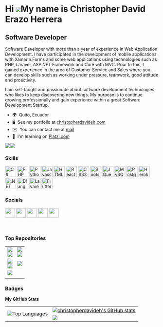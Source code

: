 Hi ![](https://user-images.githubusercontent.com/18350557/176309783-0785949b-9127-417c-8b55-ab5a4333674e.gif)My name is Christopher David Erazo Herrera
================================================

Software Developer
------------------
Software Developer with more than a year of experience in Web Application Development. I have participated in the development of mobile applications with Xamarin.Forms and some web applications using technologies such as PHP, Laravel, ASP.NET Framework and Core with MVC. Prior to this, I gained experience in the area of Customer Service and Sales where you can develop skills such as working under pressure, teamwork, good attitude and proactivity. 

I am self-taught and passionate about software development technologies who likes to keep discovering new things. My purpose is to continue growing professionally and gain experience within a great Software Development Startup.

* 🌍  Quito, Ecuador
* 🖥️  See my portfolio at [christopherdavideh.com](https://christopherdavideh.com)
* ✉️  You can contact me at [mail](mailto:christopher.erazo.herrera@gmail.com)
* 🧠  I'm learning on [Platzi.com](https://platzi.com)

<a href="https://www.twitter.com/christopdavideh" target="_blank" rel="noreferrer"><img
src="https://img.shields.io/twitter/follow/christopdavideh?logo=twitter&style=for-the-badge&color=0891b2&labelColor=000000"
/></a><a href="https://www.github.com/christopherdavideh" target="_blank" rel="noreferrer"><img
src="https://img.shields.io/github/followers/christopherdavideh?logo=github&style=for-the-badge&color=0891b2&labelColor=000000" /></a>

### Skills

<p align="left">
<a href="https://docs.microsoft.com/en-us/dotnet/csharp/" target="_blank" rel="noreferrer"><img src="https://raw.githubusercontent.com/danielcranney/readme-generator/main/public/icons/skills/csharp-colored.svg" width="36" height="36" alt="C#" /></a>
<a href="https://www.php.net/" target="_blank" rel="noreferrer"><img src="https://raw.githubusercontent.com/danielcranney/readme-generator/main/public/icons/skills/php-colored.svg" width="36" height="36" alt="PHP" /></a>
<a href="https://www.python.org/" target="_blank" rel="noreferrer"><img src="https://raw.githubusercontent.com/danielcranney/readme-generator/main/public/icons/skills/python-colored.svg" width="36" height="36" alt="Python" /></a>
<a href="https://developer.mozilla.org/en-US/docs/Web/JavaScript" target="_blank" rel="noreferrer"><img src="https://raw.githubusercontent.com/danielcranney/readme-generator/main/public/icons/skills/javascript-colored.svg" width="36" height="36" alt="Javascript" /></a>
<a href="https://developer.mozilla.org/en-US/docs/Glossary/HTML5" target="_blank" rel="noreferrer"><img src="https://raw.githubusercontent.com/danielcranney/readme-generator/main/public/icons/skills/html5-colored.svg" width="36" height="36" alt="HTML5" /></a>
<a href="https://reactjs.org/" target="_blank" rel="noreferrer"><img src="https://raw.githubusercontent.com/danielcranney/readme-generator/main/public/icons/skills/react-colored.svg" width="36" height="36" alt="React" /></a>
<a href="https://www.w3.org/TR/CSS/#css" target="_blank" rel="noreferrer"><img src="https://raw.githubusercontent.com/danielcranney/readme-generator/main/public/icons/skills/css3-colored.svg" width="36" height="36" alt="CSS3" /></a>
<a href="https://getbootstrap.com/" target="_blank" rel="noreferrer"><img src="https://raw.githubusercontent.com/danielcranney/readme-generator/main/public/icons/skills/bootstrap-colored.svg" width="36" height="36" alt="Bootstrap" /></a>
<a href="https://jquery.com/" target="_blank" rel="noreferrer"><img src="https://raw.githubusercontent.com/danielcranney/readme-generator/main/public/icons/skills/jquery-colored.svg" width="36" height="36" alt="JQuery" /></a>
<a href="https://www.mysql.com/" target="_blank" rel="noreferrer"><img src="https://raw.githubusercontent.com/danielcranney/readme-generator/main/public/icons/skills/mysql-colored.svg" width="36" height="36" alt="MySQL" /></a>
<a href="https://www.postgresql.org/" target="_blank" rel="noreferrer"><img src="https://raw.githubusercontent.com/danielcranney/readme-generator/main/public/icons/skills/postgresql-colored.svg" width="36" height="36" alt="PostgreSQL" /></a>
<a href="https://www.heroku.com/" target="_blank" rel="noreferrer"><img src="https://raw.githubusercontent.com/danielcranney/readme-generator/main/public/icons/skills/heroku-colored.svg" width="36" height="36" alt="Heroku" /></a>
<a href="https://dotnet.microsoft.com/en-us/" target="_blank" rel="noreferrer"><img src="https://raw.githubusercontent.com/danielcranney/readme-generator/main/public/icons/skills/dot-net-colored.svg" width="36" height="36" alt=".NET" /></a>
<a href="https://www.djangoproject.com/" target="_blank" rel="noreferrer"><img src="https://raw.githubusercontent.com/danielcranney/readme-generator/main/public/icons/skills/django-colored.svg" width="36" height="36" alt="Django" /></a>
<a href="https://laravel.com/" target="_blank" rel="noreferrer"><img src="https://raw.githubusercontent.com/danielcranney/readme-generator/main/public/icons/skills/laravel-colored.svg" width="36" height="36" alt="Lavarel" /></a>
<a href="https://flutter.dev/" target="_blank" rel="noreferrer"><img src="https://raw.githubusercontent.com/danielcranney/readme-generator/main/public/icons/skills/flutter-colored.svg" width="36" height="36" alt="Flutter" /></a>
</p>


### Socials

<p align="left"> <a href="https://www.facebook.com/christopherdavideh" target="_blank" rel="noreferrer"><img src="https://raw.githubusercontent.com/danielcranney/readme-generator/main/public/icons/socials/facebook.svg" width="32" height="32" /></a> <a href="https://www.github.com/christopherdavideh" target="_blank" rel="noreferrer"><img src="https://raw.githubusercontent.com/danielcranney/readme-generator/main/public/icons/socials/github.svg" width="32" height="32" /></a> <a href="http://www.instagram.com/christopherdavideh" target="_blank" rel="noreferrer"><img src="https://raw.githubusercontent.com/danielcranney/readme-generator/main/public/icons/socials/instagram.svg" width="32" height="32" /></a> <a href="https://www.linkedin.com/in/christopherdavideh" target="_blank" rel="noreferrer"><img src="https://raw.githubusercontent.com/danielcranney/readme-generator/main/public/icons/socials/linkedin.svg" width="32" height="32" /></a> <a href="https://www.twitter.com/christopdavideh" target="_blank" rel="noreferrer"><img src="https://raw.githubusercontent.com/danielcranney/readme-generator/main/public/icons/socials/twitter.svg" width="32" height="32" /></a></p>

<br />

### Top Repositories
<table width="100%">
  <tbody>
    <tr>
      <td>
        <div width="100%" align="center"> 
          <a href="https://github.com/christopherdavideh/RecapMovies"><img src="https://github-readme-stats.vercel.app/api/pin/?username=christopherdavideh&repo=RecapMovies&title_color=84cc16&text_color=ffffff&icon_color=3382ed&bg_color=000000&hide_border=true&locale=en" /></a>
<br><a href="https://christopherdavideh.github.io/RecapMovies/" target="_blank" rel="noreferrer" aling="center"><img src="https://img.shields.io/static/v1?label=DEMO&message=%F0%9F%8C%8D&style=for-the-badge&logo=javascript"/></a>
        </div>
      </td>
      <td>
        <div width="100%" align="center"> 
          <a href="https://github.com/christopherdavideh/todo-react-app"><img src="https://github-readme-stats.vercel.app/api/pin/?username=christopherdavideh&repo=todo-react-app&title_color=84cc16&text_color=ffffff&icon_color=3382ed&bg_color=000000&hide_border=true&locale=en" /></a>
<br /><a href="https://christopherdavideh.github.io/todo-react-app/" target="_blank" rel="noreferrer"><img src="https://img.shields.io/static/v1?label=DEMO&message=%F0%9F%8C%8D&style=for-the-badge&logo=react"/></a>
        </div>
      </td>
    </tr>
    <tr>
      <td>
        <div width="100%" align="center"> 
          <a href="https://github.com/christopherdavideh/MobileFirst-Layout"><img src="https://github-readme-stats.vercel.app/api/pin/?username=christopherdavideh&repo=MobileFirst-Layout&title_color=84cc16&text_color=ffffff&icon_color=3382ed&bg_color=000000&hide_border=true&locale=en" /></a>
<br /><a href="https://christopherdavideh.github.io/MobileFirst-Layout/" target="_blank" rel="noreferrer"><img src="https://img.shields.io/static/v1?label=DEMO&message=%F0%9F%8C%8D&style=for-the-badge&logo=html5"/></a>
        </div>
      </td>
      <td>
        <div width="100%" align="center"> 
          <a href="https://github.com/christopherdavideh/laverix"><img src="https://github-readme-stats.vercel.app/api/pin/?username=christopherdavideh&repo=Laverix&title_color=84cc16&text_color=ffffff&icon_color=3382ed&bg_color=000000&hide_border=true&locale=en" /></a>
        </div>
      </td>
    </tr>  
    <tr>
      <td>
        <a href="https://github.com/christopherdavideh/PomodoroApp" ><img src="https://github-readme-stats.vercel.app/api/pin/?username=christopherdavideh&repo=PomodoroApp&title_color=84cc16&text_color=ffffff&icon_color=3382ed&bg_color=000000&hide_border=true&locale=en" /></a>
      </td>
      <td></td>
    </tr>
    <tr>
      <td></td>
      <td></td>
    </tr>  
  </tbody>  
</table>


### Badges
<b>My GitHub Stats</b>

<table>
  <tr>
    <td rowspan="2">
      <a href="https://github.com/christopherdavideh"><img src="https://github-readme-stats.vercel.app/api/top-langs/?username=christopherdavideh&langs_count=10&title_color=84cc16&text_color=ffffff&icon_color=3382ed&bg_color=000000&hide_border=true&locale=en&custom_title=Top%20%Languages" alt="Top Languages" /></a>
    </td>
    <td>
      <a href="http://www.github.com/christopherdavideh"><img src="https://github-readme-stats.vercel.app/api?username=christopherdavideh&show_icons=true&hide=&count_private=true&title_color=84cc16&text_color=ffffff&icon_color=3382ed&bg_color=000000&hide_border=true&show_icons=true" alt="christopherdavideh's GitHub stats" /></a>
    </td>
  </tr>
  <tr>
    <td>
      <a href="http://www.github.com/christopherdavideh"><img src="https://github-readme-streak-stats.herokuapp.com/?user=christopherdavideh&stroke=ffffff&background=000000&ring=84cc16&fire=84cc16&currStreakNum=ffffff&currStreakLabel=84cc16&sideNums=ffffff&sideLabels=ffffff&dates=ffffff&hide_border=true" /></a></div>
    </td>
  </tr>
</table>
